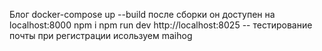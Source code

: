 Блог
docker-compose up --build после сборки он доступен на localhost:8000 
npm i
npm run dev
http://localhost:8025  -- тестирование почты при регистрации исользуем maihog